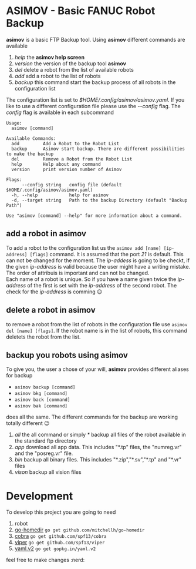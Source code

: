 # ASIMOV - Basic FANUC Robot Backup

**asimov** is a basic FTP Backup tool. Using **asimov** different commands are available

1. *help* the **asimov help screen**
2. *version* the version of the backup tool **asimov**
3. *del* delete a robot from the list of available robots
4. *add* add a robot to the list of robots
5. *backup* this command start the backup process of all robots in the configuration list

The configuration list is set to *$HOME/.config/asimov/asimov.yaml*. If you like to use a different configuration file please use the *--config* flag. The *config* flag is available in each subcommand

```
Usage:
  asimov [command]

Available Commands:
  add         Add a Robot to the Robot List
  backup      Asimov start backup. There are different possibilities to make the backup
  del         Remove a Robot from the Robot List
  help        Help about any command
  version     print version number of Asimov

Flags:
      --config string   config file (default $HOME/.config/asimov/asimov.yaml)
  -h, --help            help for asimov
  -d, --target string   Path to the backup Directory (default "Backup Path")

Use "asimov [command] --help" for more information about a command.
```

## add a robot in **asimov**
To add a robot to the configuration list us the `asimov add [name] [ip-address] [flags]` command. It is assumed that the port *21* is default. This can not be changed for the moment. The *ip-addess* is going to be checkt, if the given *ip-address* is valid because the user might have a writing mistake. The order of attribuis is important and can not be changed.  
Each name of a robot is unique. So if you have a name given twice the *ip-address* of the first is set with the *ip-address* of the second robot. The check for the *ip-address* is comming :wink:

## delete a robot in **asimov**
to remove a robot from the list of robots in the configuration file use ``asimov del [name] [flags]``. If the robot name is in the list of robots, this command deletets the robot from the list.

## backup you robots using **asimov**
To give you, the user a chose of your will, **asimov** provides different aliases for backup

- `asimov backup [command]`
- `asimov bkg [command]`
- `asimov back [command]`
- `asimov bak [command]`

does all the same. The different commands for the backup are working totally different :wink:

1. *all* the all command or simply *\** backup all files of the robot available in the standard ftp directory
2. *app* download all app data. This includes "\*.tp" files, the "numreg.vr" and the "posreg.vr" file.
3. *bin* backup all binary files. This includes "\*.zip","\*.sv","\*.tp" and "\*.vr" files
4. *vison* backup all vision files

# Development
To develop this project you are going to need

1. robot
2. [go-homedir](http://github.com/mitchellh/go-homedir) `go get github.com/mitchellh/go-homedir`
3. [cobra](http://github.com/spf13/cobra) `go get github.com/spf13/cobra`
4. [viper](http://github.com/spf13/viper) `go get github.com/spf13/viper`
5. [yaml.v2](http://gopkg.in/yaml.v2) `go get gopkg.in/yaml.v2` 

feel free to make changes :nerd:
